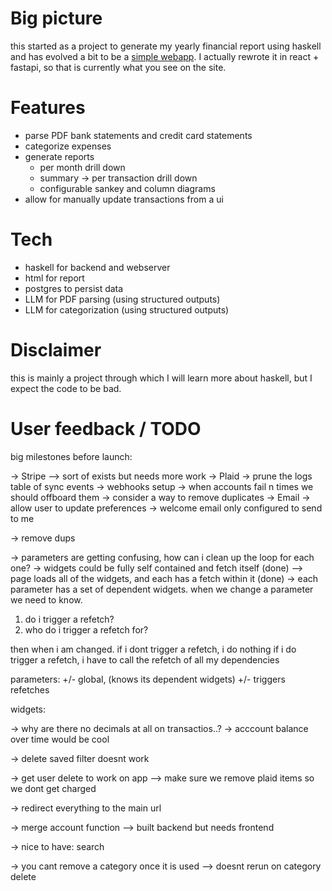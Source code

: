 # Big picture

this started as a project to generate my yearly financial report using haskell
and has evolved a bit to be a [simple webapp](https://myfinancereport.com/).
I actually rewrote it in react + fastapi, so that is currently what you see on the site.

# Features

- parse PDF bank statements and credit card statements
- categorize expenses
- generate reports
  - per month drill down
  - summary -> per transaction drill down
  - configurable sankey and column diagrams
- allow for manually update transactions from a ui

# Tech

- haskell for backend and webserver
- html for report
- postgres to persist data
- LLM for PDF parsing (using structured outputs)
- LLM for categorization (using structured outputs)

# Disclaimer

this is mainly a project through which I will learn more about haskell, but I expect the code to be bad.


# User feedback / TODO

big milestones before launch:

-> Stripe
  --> sort of exists but needs more work
-> Plaid
  -> prune the logs table of sync events
  -> webhooks setup
  -> when accounts fail n times we should offboard them
  -> consider a way to remove duplicates
-> Email
  -> allow user to update preferences
  -> welcome email only configured to send to me

-> remove dups

-> parameters are getting confusing, how can i clean up the loop for each one?
  -> widgets could be fully self contained and fetch itself (done)
  --> page loads all of the widgets, and each has a fetch within it (done)
  -> each parameter has a set of dependent widgets. when we change a parameter we need to know.

  1. do i trigger a refetch?
  2. who do i trigger a refetch for?

  then when i am changed. if i dont trigger a refetch, i do nothing
  if i do trigger a refetch, i have to call the refetch of all my dependencies

  parameters:
  +/- global, (knows its dependent widgets)
  +/- triggers refetches

  widgets:



-> why are there no decimals at all on transactios..?
-> acccount balance over time would be cool

-> delete saved filter doesnt work

-> get user delete to work on app
--> make sure we remove plaid items so we dont get charged

-> redirect everything to the main url

-> merge account function
--> built backend but needs frontend

-> nice to have: search

-> you cant remove a category once it is used
--> doesnt rerun on category delete



